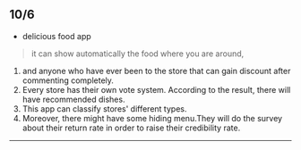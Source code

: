 
## 10/6

- delicious food app
> it can show automatically the food where you are around, 
1. and anyone who have ever been to the store that can gain discount after commenting completely. 
1. Every store has their own vote system. According to the result, there will have recommended dishes.
1. This app can classify stores' different types.
1. Moreover, there might have some hiding menu.They will do the survey about their return rate in order to raise their credibility rate.

---

